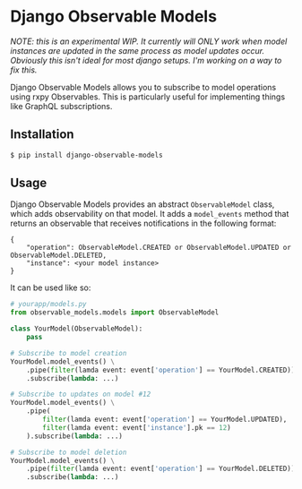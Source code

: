 # Django Observable Models

*NOTE: this is an experimental WIP. It currently will ONLY work when model instances are updated in the same process as model updates occur. Obviously this isn't ideal for most django setups. I'm working on a way to fix this.*

Django Observable Models allows you to subscribe to model operations using rxpy Observables. This is particularly useful for implementing things like GraphQL subscriptions.

## Installation

```bash
$ pip install django-observable-models
```

## Usage

Django Observable Models provides an abstract `ObservableModel` class, which adds observability on that model. It adds a `model_events` method that returns an observable that receives notifications in the following format:

```
{
    "operation": ObservableModel.CREATED or ObservableModel.UPDATED or ObservableModel.DELETED,
    "instance": <your model instance>
}
```

It can be used like so:

```python
# yourapp/models.py
from observable_models.models import ObservableModel

class YourModel(ObservableModel):
    pass

# Subscribe to model creation
YourModel.model_events() \
    .pipe(filter(lamda event: event['operation'] == YourModel.CREATED)) \
    .subscribe(lambda: ...)

# Subscribe to updates on model #12
YourModel.model_events() \
    .pipe(
        filter(lamda event: event['operation'] == YourModel.UPDATED),
        filter(lamda event: event['instance'].pk == 12)
    ).subscribe(lambda: ...)

# Subscribe to model deletion 
YourModel.model_events() \
    .pipe(filter(lamda event: event['operation'] == YourModel.DELETED)) \
    .subscribe(lambda: ...)
```